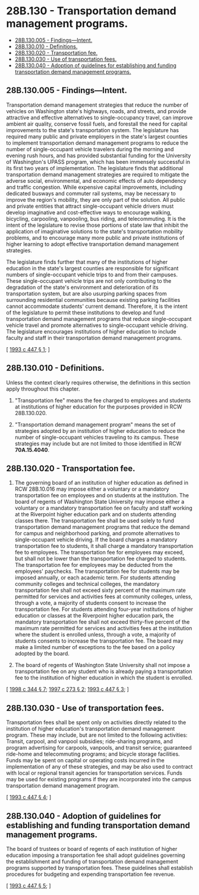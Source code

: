 # 28B.130 - Transportation demand management programs.
* [28B.130.005 - Findings—Intent.](#28b130005---findingsintent)
* [28B.130.010 - Definitions.](#28b130010---definitions)
* [28B.130.020 - Transportation fee.](#28b130020---transportation-fee)
* [28B.130.030 - Use of transportation fees.](#28b130030---use-of-transportation-fees)
* [28B.130.040 - Adoption of guidelines for establishing and funding transportation demand management programs.](#28b130040---adoption-of-guidelines-for-establishing-and-funding-transportation-demand-management-programs)
## 28B.130.005 - Findings—Intent.
Transportation demand management strategies that reduce the number of vehicles on Washington state's highways, roads, and streets, and provide attractive and effective alternatives to single-occupancy travel, can improve ambient air quality, conserve fossil fuels, and forestall the need for capital improvements to the state's transportation system. The legislature has required many public and private employers in the state's largest counties to implement transportation demand management programs to reduce the number of single-occupant vehicle travelers during the morning and evening rush hours, and has provided substantial funding for the University of Washington's UPASS program, which has been immensely successful in its first two years of implementation. The legislature finds that additional transportation demand management strategies are required to mitigate the adverse social, environmental, and economic effects of auto dependency and traffic congestion. While expensive capital improvements, including dedicated busways and commuter rail systems, may be necessary to improve the region's mobility, they are only part of the solution. All public and private entities that attract single-occupant vehicle drivers must develop imaginative and cost-effective ways to encourage walking, bicycling, carpooling, vanpooling, bus riding, and telecommuting. It is the intent of the legislature to revise those portions of state law that inhibit the application of imaginative solutions to the state's transportation mobility problems, and to encourage many more public and private institutions of higher learning to adopt effective transportation demand management strategies.

The legislature finds further that many of the institutions of higher education in the state's largest counties are responsible for significant numbers of single-occupant vehicle trips to and from their campuses. These single-occupant vehicle trips are not only contributing to the degradation of the state's environment and deterioration of its transportation system, but are also usurping parking spaces from surrounding residential communities because existing parking facilities cannot accommodate students' current demand. Therefore, it is the intent of the legislature to permit these institutions to develop and fund transportation demand management programs that reduce single-occupant vehicle travel and promote alternatives to single-occupant vehicle driving. The legislature encourages institutions of higher education to include faculty and staff in their transportation demand management programs.

\[ [1993 c 447 § 1](http://lawfilesext.leg.wa.gov/biennium/1993-94/Pdf/Bills/Session%20Laws/House/1085-S.SL.pdf?cite=1993%20c%20447%20§%201); \]

## **28B.130.010 - Definitions.**
Unless the context clearly requires otherwise, the definitions in this section apply throughout this chapter.

1. "Transportation fee" means the fee charged to employees and students at institutions of higher education for the purposes provided in RCW 28B.130.020.

2. "Transportation demand management program" means the set of strategies adopted by an institution of higher education to reduce the number of single-occupant vehicles traveling to its campus. These strategies may include but are not limited to those identified in RCW **70A.15.4040**.

## 28B.130.020 - Transportation fee.
1. The governing board of an institution of higher education as defined in RCW 28B.10.016 may impose either a voluntary or a mandatory transportation fee on employees and on students at the institution. The board of regents of Washington State University may impose either a voluntary or a mandatory transportation fee on faculty and staff working at the Riverpoint higher education park and on students attending classes there. The transportation fee shall be used solely to fund transportation demand management programs that reduce the demand for campus and neighborhood parking, and promote alternatives to single-occupant vehicle driving. If the board charges a mandatory transportation fee to students, it shall charge a mandatory transportation fee to employees. The transportation fee for employees may exceed, but shall not be lower than the transportation fee charged to students. The transportation fee for employees may be deducted from the employees' paychecks. The transportation fee for students may be imposed annually, or each academic term. For students attending community colleges and technical colleges, the mandatory transportation fee shall not exceed sixty percent of the maximum rate permitted for services and activities fees at community colleges, unless, through a vote, a majority of students consent to increase the transportation fee. For students attending four-year institutions of higher education or classes at the Riverpoint higher education park, the mandatory transportation fee shall not exceed thirty-five percent of the maximum rate permitted for services and activities fees at the institution where the student is enrolled unless, through a vote, a majority of students consents to increase the transportation fee. The board may make a limited number of exceptions to the fee based on a policy adopted by the board.

2. The board of regents of Washington State University shall not impose a transportation fee on any student who is already paying a transportation fee to the institution of higher education in which the student is enrolled.

\[ [1998 c 344 § 7](http://lawfilesext.leg.wa.gov/biennium/1997-98/Pdf/Bills/Session%20Laws/Senate/6655-S.SL.pdf?cite=1998%20c%20344%20§%207); [1997 c 273 § 2](http://lawfilesext.leg.wa.gov/biennium/1997-98/Pdf/Bills/Session%20Laws/House/2193-S.SL.pdf?cite=1997%20c%20273%20§%202); [1993 c 447 § 3](http://lawfilesext.leg.wa.gov/biennium/1993-94/Pdf/Bills/Session%20Laws/House/1085-S.SL.pdf?cite=1993%20c%20447%20§%203); \]

## 28B.130.030 - Use of transportation fees.
Transportation fees shall be spent only on activities directly related to the institution of higher education's transportation demand management program. These may include, but are not limited to the following activities: Transit, carpool, and vanpool subsidies; ride-sharing programs, and program advertising for carpools, vanpools, and transit service; guaranteed ride-home and telecommuting programs; and bicycle storage facilities. Funds may be spent on capital or operating costs incurred in the implementation of any of these strategies, and may be also used to contract with local or regional transit agencies for transportation services. Funds may be used for existing programs if they are incorporated into the campus transportation demand management program.

\[ [1993 c 447 § 4](http://lawfilesext.leg.wa.gov/biennium/1993-94/Pdf/Bills/Session%20Laws/House/1085-S.SL.pdf?cite=1993%20c%20447%20§%204); \]

## 28B.130.040 - Adoption of guidelines for establishing and funding transportation demand management programs.
The board of trustees or board of regents of each institution of higher education imposing a transportation fee shall adopt guidelines governing the establishment and funding of transportation demand management programs supported by transportation fees. These guidelines shall establish procedures for budgeting and expending transportation fee revenue.

\[ [1993 c 447 § 5](http://lawfilesext.leg.wa.gov/biennium/1993-94/Pdf/Bills/Session%20Laws/House/1085-S.SL.pdf?cite=1993%20c%20447%20§%205); \]

